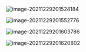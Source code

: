 ![image-20211229201524184](https://cdn.jsdelivr.net/gh/13060923171/images@main/img/image-20211229201524184.png)



![image-20211229201552776](https://cdn.jsdelivr.net/gh/13060923171/images@main/img/image-20211229201552776.png)



![image-20211229201603786](https://cdn.jsdelivr.net/gh/13060923171/images@main/img/image-20211229201603786.png)



![image-20211229201620802](https://cdn.jsdelivr.net/gh/13060923171/images@main/img/image-20211229201620802.png)


